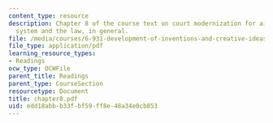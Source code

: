 ```yaml
---
content_type: resource
description: Chapter 8 of the course text on court modernization for aiding the patent
  system and the law, in general.
file: /media/courses/6-931-development-of-inventions-and-creative-ideas-spring-2008/edd18abbb33fbf59ff8e48a34e0cb853_chapter8.pdf
file_type: application/pdf
learning_resource_types:
- Readings
ocw_type: OCWFile
parent_title: Readings
parent_type: CourseSection
resourcetype: Document
title: chapter8.pdf
uid: edd18abb-b33f-bf59-ff8e-48a34e0cb853
---
```

